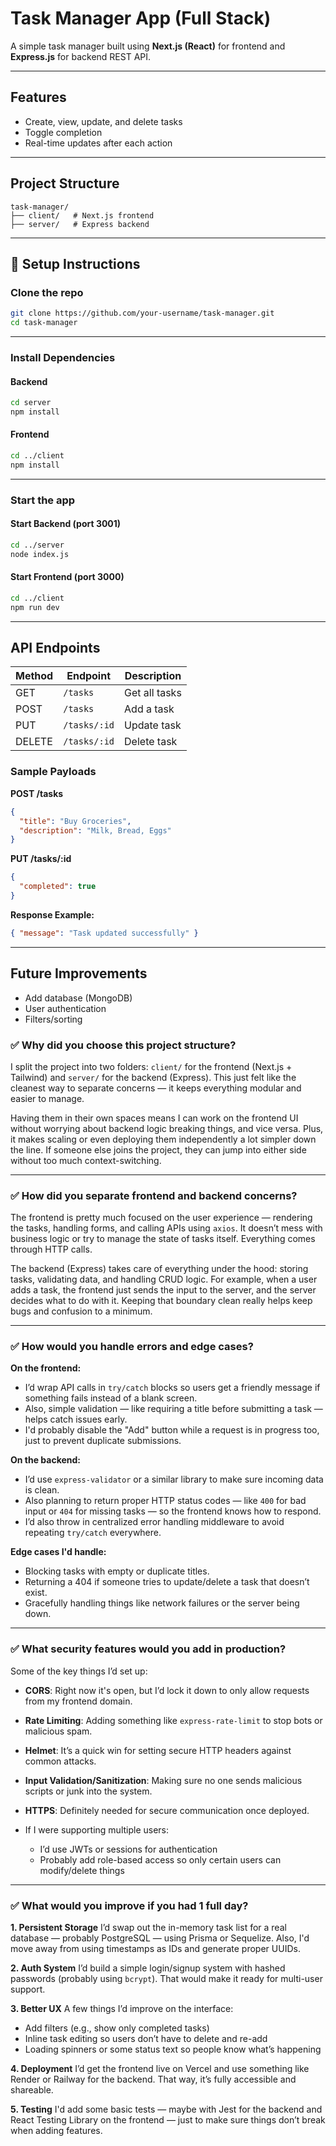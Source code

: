 
#  Task Manager App (Full Stack)

A simple task manager built using **Next.js (React)** for frontend and **Express.js** for backend REST API.

---

##  Features
- Create, view, update, and delete tasks
- Toggle completion
- Real-time updates after each action

---

##  Project Structure

```
task-manager/
├── client/   # Next.js frontend
├── server/   # Express backend
```

---

## 🔧 Setup Instructions

###  Clone the repo
```bash
git clone https://github.com/your-username/task-manager.git
cd task-manager
```

---

###  Install Dependencies

#### Backend
```bash
cd server
npm install
```

#### Frontend
```bash
cd ../client
npm install
```

---

###  Start the app

#### Start Backend (port 3001)
```bash
cd ../server
node index.js
```

#### Start Frontend (port 3000)
```bash
cd ../client
npm run dev
```

---

##  API Endpoints

| Method | Endpoint        | Description         |
|--------|------------------|---------------------|
| GET    | `/tasks`         | Get all tasks       |
| POST   | `/tasks`         | Add a task          |
| PUT    | `/tasks/:id`     | Update task         |
| DELETE | `/tasks/:id`     | Delete task         |

### Sample Payloads

**POST /tasks**
```json
{
  "title": "Buy Groceries",
  "description": "Milk, Bread, Eggs"
}
```

**PUT /tasks/:id**
```json
{
  "completed": true
}
```

**Response Example:**
```json
{ "message": "Task updated successfully" }
```


---

##  Future Improvements
- Add database (MongoDB)
- User authentication
- Filters/sorting

### ✅ Why did you choose this project structure?

I split the project into two folders: `client/` for the frontend (Next.js + Tailwind) and `server/` for the backend (Express). This just felt like the cleanest way to separate concerns — it keeps everything modular and easier to manage.

Having them in their own spaces means I can work on the frontend UI without worrying about backend logic breaking things, and vice versa. Plus, it makes scaling or even deploying them independently a lot simpler down the line. If someone else joins the project, they can jump into either side without too much context-switching.

---

### ✅ How did you separate frontend and backend concerns?

The frontend is pretty much focused on the user experience — rendering the tasks, handling forms, and calling APIs using `axios`. It doesn’t mess with business logic or try to manage the state of tasks itself. Everything comes through HTTP calls.

The backend (Express) takes care of everything under the hood: storing tasks, validating data, and handling CRUD logic. For example, when a user adds a task, the frontend just sends the input to the server, and the server decides what to do with it. Keeping that boundary clean really helps keep bugs and confusion to a minimum.

---

### ✅ How would you handle errors and edge cases?

**On the frontend:**

* I’d wrap API calls in `try/catch` blocks so users get a friendly message if something fails instead of a blank screen.
* Also, simple validation — like requiring a title before submitting a task — helps catch issues early.
* I'd probably disable the "Add" button while a request is in progress too, just to prevent duplicate submissions.

**On the backend:**

* I’d use `express-validator` or a similar library to make sure incoming data is clean.
* Also planning to return proper HTTP status codes — like `400` for bad input or `404` for missing tasks — so the frontend knows how to respond.
* I’d also throw in centralized error handling middleware to avoid repeating `try/catch` everywhere.

**Edge cases I'd handle:**

* Blocking tasks with empty or duplicate titles.
* Returning a 404 if someone tries to update/delete a task that doesn’t exist.
* Gracefully handling things like network failures or the server being down.

---

### ✅ What security features would you add in production?

Some of the key things I’d set up:

* **CORS**: Right now it's open, but I’d lock it down to only allow requests from my frontend domain.
* **Rate Limiting**: Adding something like `express-rate-limit` to stop bots or malicious spam.
* **Helmet**: It’s a quick win for setting secure HTTP headers against common attacks.
* **Input Validation/Sanitization**: Making sure no one sends malicious scripts or junk into the system.
* **HTTPS**: Definitely needed for secure communication once deployed.
* If I were supporting multiple users:

  * I’d use JWTs or sessions for authentication
  * Probably add role-based access so only certain users can modify/delete things

---

### ✅ What would you improve if you had 1 full day?

**1. Persistent Storage**
I’d swap out the in-memory task list for a real database — probably PostgreSQL — using Prisma or Sequelize. Also, I'd move away from using timestamps as IDs and generate proper UUIDs.

**2. Auth System**
I’d build a simple login/signup system with hashed passwords (probably using `bcrypt`). That would make it ready for multi-user support.

**3. Better UX**
A few things I’d improve on the interface:

* Add filters (e.g., show only completed tasks)
* Inline task editing so users don’t have to delete and re-add
* Loading spinners or some status text so people know what’s happening

**4. Deployment**
I’d get the frontend live on Vercel and use something like Render or Railway for the backend. That way, it’s fully accessible and shareable.

**5. Testing**
I'd add some basic tests — maybe with Jest for the backend and React Testing Library on the frontend — just to make sure things don’t break when adding features.

